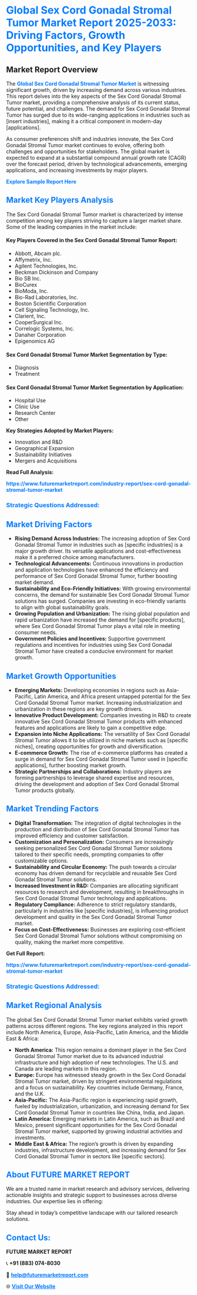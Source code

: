 <h1 style="color: #007BFF;">Global Sex Cord Gonadal Stromal Tumor Market Report 2025-2033: Driving Factors, Growth Opportunities, and Key Players</h1>

<section id="overview">
<h2>Market Report Overview</h2>
<p>The <a href="https://www.futuremarketreport.com/industry-report/sex-cord-gonadal-stromal-tumor-market" style="color: #007BFF; text-decoration: none;"><strong>Global Sex Cord Gonadal Stromal Tumor Market</strong></a> is witnessing significant growth, driven by increasing demand across various industries. This report delves into the key aspects of the Sex Cord Gonadal Stromal Tumor market, providing a comprehensive analysis of its current status, future potential, and challenges. The demand for Sex Cord Gonadal Stromal Tumor has surged due to its wide-ranging applications in industries such as [insert industries], making it a critical component in modern-day [applications].</p>
<p>As consumer preferences shift and industries innovate, the Sex Cord Gonadal Stromal Tumor market continues to evolve, offering both challenges and opportunities for stakeholders. The global market is expected to expand at a substantial compound annual growth rate (CAGR) over the forecast period, driven by technological advancements, emerging applications, and increasing investments by major players.</p>
</section>

<section id="overview">
<p><a href="https://www.futuremarketreport.com/request-sample/reportId=63047" style="color: #007BFF; text-decoration: none;"><strong>Explore Sample Report Here</strong></a></p>
</section>

<section id="key-players">
<h2 style="color: #007BFF;">Market Key Players Analysis</h2>
<p>The Sex Cord Gonadal Stromal Tumor market is characterized by intense competition among key players striving to capture a larger market share. Some of the leading companies in the market include:</p>
<h4>Key Players Covered in the Sex Cord Gonadal Stromal Tumor Report:</h4>
<ul><li>Abbott, Abcam plc.</li><li>Affymetrix, Inc.</li><li>Agilent Technologies, Inc.</li><li>Beckman Dickinson and Company</li><li>Bio SB Inc.</li><li>BioCurex</li><li>BioModa, Inc.</li><li>Bio-Rad Laboratories, Inc.</li><li>Boston Scientific Corporation</li><li>Cell Signaling Technology, Inc.</li><li>Clarient, Inc.</li><li>CooperSurgical Inc.</li><li>Correlogic Systems, Inc.</li><li>Danaher Corporation</li><li>Epigenomics AG</li></ul>
<h4>Sex Cord Gonadal Stromal Tumor Market Segmentation by Type:</h4>
<ul><li>Diagnosis</li><li>Treatment</li></ul>

<h4>Sex Cord Gonadal Stromal Tumor Market Segmentation by Application:</h4>
<ul><li>Hospital Use</li><li>Clinic Use</li><li>Research Center</li><li>Other</li></ul>
<p><strong>Key Strategies Adopted by Market Players:</strong></p>
<ul>
<li>Innovation and R&D</li>
<li>Geographical Expansion</li>
<li>Sustainability Initiatives</li>
<li>Mergers and Acquisitions</li>
</ul>
</section>

<section>
<p><strong>Read Full Analysis: </strong></p><a href="https://www.futuremarketreport.com/industry-report/sex-cord-gonadal-stromal-tumor-market" style="color: #007BFF; text-decoration: none;"><strong>https://www.futuremarketreport.com/industry-report/sex-cord-gonadal-stromal-tumor-market</strong></a>
<h3 style="color: #007BFF;">Strategic Questions Addressed:</h3>
</section>

<section id="driving-factors">
<h2 style="color: #007BFF;">Market Driving Factors</h2>
<ul>
<li><strong>Rising Demand Across Industries:</strong> The increasing adoption of Sex Cord Gonadal Stromal Tumor in industries such as [specific industries] is a major growth driver. Its versatile applications and cost-effectiveness make it a preferred choice among manufacturers.</li>
<li><strong>Technological Advancements:</strong> Continuous innovations in production and application technologies have enhanced the efficiency and performance of Sex Cord Gonadal Stromal Tumor, further boosting market demand.</li>
<li><strong>Sustainability and Eco-Friendly Initiatives:</strong> With growing environmental concerns, the demand for sustainable Sex Cord Gonadal Stromal Tumor solutions has surged. Companies are investing in eco-friendly variants to align with global sustainability goals.</li>
<li><strong>Growing Population and Urbanization:</strong> The rising global population and rapid urbanization have increased the demand for [specific products], where Sex Cord Gonadal Stromal Tumor plays a vital role in meeting consumer needs.</li>
<li><strong>Government Policies and Incentives:</strong> Supportive government regulations and incentives for industries using Sex Cord Gonadal Stromal Tumor have created a conducive environment for market growth.</li>
</ul>
</section>

<section id="growth-opportunities">
<h2 style="color: #007BFF;">Market Growth Opportunities</h2>
<ul>
<li><strong>Emerging Markets:</strong> Developing economies in regions such as Asia-Pacific, Latin America, and Africa present untapped potential for the Sex Cord Gonadal Stromal Tumor market. Increasing industrialization and urbanization in these regions are key growth drivers.</li>
<li><strong>Innovative Product Development:</strong> Companies investing in R&D to create innovative Sex Cord Gonadal Stromal Tumor products with enhanced features and applications are likely to gain a competitive edge.</li>
<li><strong>Expansion into Niche Applications:</strong> The versatility of Sex Cord Gonadal Stromal Tumor allows it to be utilized in niche markets such as [specific niches], creating opportunities for growth and diversification.</li>
<li><strong>E-commerce Growth:</strong> The rise of e-commerce platforms has created a surge in demand for Sex Cord Gonadal Stromal Tumor used in [specific applications], further boosting market growth.</li>
<li><strong>Strategic Partnerships and Collaborations:</strong> Industry players are forming partnerships to leverage shared expertise and resources, driving the development and adoption of Sex Cord Gonadal Stromal Tumor products globally.</li>
</ul>
</section>

<section id="trending-factors">
<h2 style="color: #007BFF;">Market Trending Factors</h2>
<ul>
<li><strong>Digital Transformation:</strong> The integration of digital technologies in the production and distribution of Sex Cord Gonadal Stromal Tumor has improved efficiency and customer satisfaction.</li>
<li><strong>Customization and Personalization:</strong> Consumers are increasingly seeking personalized Sex Cord Gonadal Stromal Tumor solutions tailored to their specific needs, prompting companies to offer customizable options.</li>
<li><strong>Sustainability and Circular Economy:</strong> The push towards a circular economy has driven demand for recyclable and reusable Sex Cord Gonadal Stromal Tumor solutions.</li>
<li><strong>Increased Investment in R&D:</strong> Companies are allocating significant resources to research and development, resulting in breakthroughs in Sex Cord Gonadal Stromal Tumor technology and applications.</li>
<li><strong>Regulatory Compliance:</strong> Adherence to strict regulatory standards, particularly in industries like [specific industries], is influencing product development and quality in the Sex Cord Gonadal Stromal Tumor market.</li>
<li><strong>Focus on Cost-Effectiveness:</strong> Businesses are exploring cost-efficient Sex Cord Gonadal Stromal Tumor solutions without compromising on quality, making the market more competitive.</li>
</ul>
</section>

<section>
<p><strong>Get Full Report: </strong></p><a href="https://www.futuremarketreport.com/industry-report/sex-cord-gonadal-stromal-tumor-market" style="color: #007BFF; text-decoration: none;"><strong>https://www.futuremarketreport.com/industry-report/sex-cord-gonadal-stromal-tumor-market</strong></a>
<h3 style="color: #007BFF;">Strategic Questions Addressed:</h3>
</section>


<section id="regional-analysis">
<h2 style="color: #007BFF;">Market Regional Analysis</h2>
<p>The global Sex Cord Gonadal Stromal Tumor market exhibits varied growth patterns across different regions. The key regions analyzed in this report include North America, Europe, Asia-Pacific, Latin America, and the Middle East & Africa:</p>
<ul>
<li><strong>North America:</strong> This region remains a dominant player in the Sex Cord Gonadal Stromal Tumor market due to its advanced industrial infrastructure and high adoption of new technologies. The U.S. and Canada are leading markets in this region.</li>
<li><strong>Europe:</strong> Europe has witnessed steady growth in the Sex Cord Gonadal Stromal Tumor market, driven by stringent environmental regulations and a focus on sustainability. Key countries include Germany, France, and the U.K.</li>
<li><strong>Asia-Pacific:</strong> The Asia-Pacific region is experiencing rapid growth, fueled by industrialization, urbanization, and increasing demand for Sex Cord Gonadal Stromal Tumor in countries like China, India, and Japan.</li>
<li><strong>Latin America:</strong> Emerging markets in Latin America, such as Brazil and Mexico, present significant opportunities for the Sex Cord Gonadal Stromal Tumor market, supported by growing industrial activities and investments.</li>
<li><strong>Middle East & Africa:</strong> The region’s growth is driven by expanding industries, infrastructure development, and increasing demand for Sex Cord Gonadal Stromal Tumor in sectors like [specific sectors].</li>
</ul>
</section>

<footer>
<h2 style="color: #007BFF;">About FUTURE MARKET REPORT</h2>
<p>We are a trusted name in market research and advisory services, delivering actionable insights and strategic support to businesses across diverse industries. Our expertise lies in offering:</p>

<p>Stay ahead in today’s competitive landscape with our tailored research solutions.</p>

<h2 style="color: #007BFF;">Contact Us:</h2>
<p><strong>FUTURE MARKET REPORT</strong></p>
<p>📞 <strong>+91 (883) 074-8030</strong></p>
<p>📧 <strong><a href="mailto:help@futuremarketreport.com" style="color: #007BFF;">help@futuremarketreport.com</a></strong></p>
<p>🌐 <strong><a href="https://www.futuremarketreport.com/" style="color: #007BFF;">Visit Our Website</a></strong></p>
</footer>